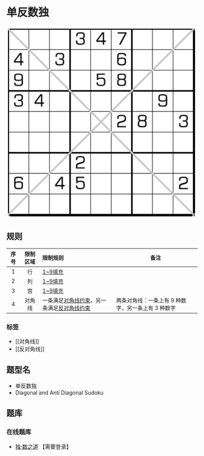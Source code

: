 # 单反数独

![题](../../../../images/sudoku/单反数独.png)

## 规则

<!-- markdownlint-disable MD013 -->
| 序号  | 限制区域 | 限制规则                      | 备注                           |
|:---:|:----:|:--------------------------|------------------------------|
|  1  |  行   | [1~9填充]                   |                              |
|  2  |  列   | [1~9填充]                   |                              |
|  3  |  宫   | [1~9填充]                   |                              |
|  4  | 对角线  | 一条满足[对角线约束]，另一条满足[反对角线约束] | 两条对角线：一条上有 9 种数字，另一条上有 3 种数字 |
<!-- markdownlint-enable MD013 -->

### 标签

- [[对角线]]
- [[反对角线]]

## 题型名

- 单反数独
- Diagonal and Anti Diagonal Sudoku

## 题库

### 在线题库

- [独·数之道](http://www.sudokufans.org.cn/lx/game.index.php?type=fx2) 【需要登录】

[1~9填充]: ../../../../rules.md#1to9填充

[对角线约束]: ../../../../rules.md#对角线约束

[反对角线约束]: ../../../../rules.md#反对角线约束
